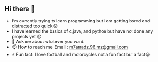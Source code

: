 ## Hi there 👋






- I’m currently trying to learn programming but i am getting bored and distracted too quick :disappointed:
- I have learned the basics of c,java, and python but have not done any projects yet :disappointed:
- 💬 Ask me about whatever you want.
- 📫 How to reach me: Email : m7amadz.96.mz@gmail.com
- ⚡ Fun fact: I love football and motorcycles not a fun fact but a fact:grinning:

